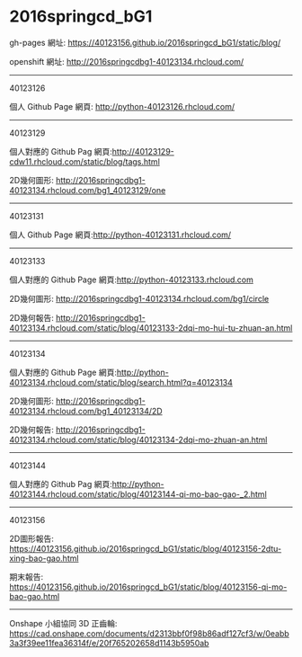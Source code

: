 # 2016springcd_bG1

gh-pages 網址: https://40123156.github.io/2016springcd_bG1/static/blog/

openshift 網址: http://2016springcdbg1-40123134.rhcloud.com/

----

40123126

個人 Github Page 網頁: http://python-40123126.rhcloud.com/

----

40123129

個人對應的 Github Pag 網頁:http://40123129-cdw11.rhcloud.com/static/blog/tags.html

2D幾何圖形: http://2016springcdbg1-40123134.rhcloud.com/bg1_40123129/one

----

40123131

個人 Github Page 網頁:http://python-40123131.rhcloud.com/

----

40123133

個人對應的 Github Page 網頁:http://python-40123133.rhcloud.com

2D幾何圖形: http://2016springcdbg1-40123134.rhcloud.com/bg1/circle

2D幾何報告: http://2016springcdbg1-40123134.rhcloud.com/static/blog/40123133-2dqi-mo-hui-tu-zhuan-an.html

---

40123134

個人對應的 Github Page 網頁:http://python-40123134.rhcloud.com/static/blog/search.html?q=40123134

2D幾何圖形: http://2016springcdbg1-40123134.rhcloud.com/bg1_40123134/2D

2D幾何報告: http://2016springcdbg1-40123134.rhcloud.com/static/blog/40123134-2dqi-mo-zhuan-an.html

----

40123144

個人對應的 Github Pag 網頁:http://python-40123144.rhcloud.com/static/blog/40123144-qi-mo-bao-gao-_2.html

---

40123156

2D圖形報告: https://40123156.github.io/2016springcd_bG1/static/blog/40123156-2dtu-xing-bao-gao.html

期末報告: https://40123156.github.io/2016springcd_bG1/static/blog/40123156-qi-mo-bao-gao.html

----

Onshape 小組協同 3D 正齒輪: https://cad.onshape.com/documents/d2313bbf0f98b86adf127cf3/w/0eabb3a3f39ee11fea36314f/e/20f765202658d1143b5950ab
